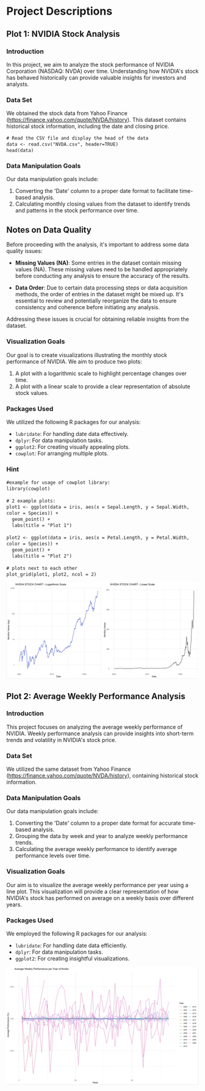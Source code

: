 # Project Descriptions

## Plot 1: NVIDIA Stock Analysis

### Introduction
In this project, we aim to analyze the stock performance of NVIDIA Corporation (NASDAQ: NVDA) over time. Understanding how NVIDIA's stock has behaved historically can provide valuable insights for investors and analysts.

### Data Set
We obtained the stock data from Yahoo Finance (https://finance.yahoo.com/quote/NVDA/history). This dataset contains historical stock information, including the date and closing price.

```{r}
# Read the CSV file and display the head of the data
data <- read.csv("NVDA.csv", header=TRUE)
head(data)
```
### Data Manipulation Goals
Our data manipulation goals include:
1. Converting the 'Date' column to a proper date format to facilitate time-based analysis.
2. Calculating monthly closing values from the dataset to identify trends and patterns in the stock performance over time.

## Notes on Data Quality

Before proceeding with the analysis, it's important to address some data quality issues:

- **Missing Values (NA)**: Some entries in the dataset contain missing values (NA). These missing values need to be handled appropriately before conducting any analysis to ensure the accuracy of the results.

- **Data Order**: Due to certain data processing steps or data acquisition methods, the order of entries in the dataset might be mixed up. It's essential to review and potentially reorganize the data to ensure consistency and coherence before initiating any analysis.

Addressing these issues is crucial for obtaining reliable insights from the dataset.


### Visualization Goals
Our goal is to create visualizations illustrating the monthly stock performance of NVIDIA. We aim to produce two plots:
1. A plot with a logarithmic scale to highlight percentage changes over time.
2. A plot with a linear scale to provide a clear representation of absolute stock values.

### Packages Used
We utilized the following R packages for our analysis:
- `lubridate`: For handling date data effectively.
- `dplyr`: For data manipulation tasks.
- `ggplot2`: For creating visually appealing plots.
- `cowplot`: For arranging multiple plots.

### Hint 
```{r}
#example for usage of cowplot library:
library(cowplot)

# 2 example plots:
plot1 <- ggplot(data = iris, aes(x = Sepal.Length, y = Sepal.Width, color = Species)) +
  geom_point() +
  labs(title = "Plot 1")

plot2 <- ggplot(data = iris, aes(x = Petal.Length, y = Petal.Width, color = Species)) +
  geom_point() +
  labs(title = "Plot 2")

# plots next to each other
plot_grid(plot1, plot2, ncol = 2)
```

![NVIDIA STOCK Analysis](NVDAStockChart.jpg)

## Plot 2: Average Weekly Performance Analysis

### Introduction
This project focuses on analyzing the average weekly performance of NVIDIA. Weekly performance analysis can provide insights into short-term trends and volatility in NVIDIA's stock price.

### Data Set
We utilized the same dataset from Yahoo Finance (https://finance.yahoo.com/quote/NVDA/history), containing historical stock information.

### Data Manipulation Goals
Our data manipulation goals include:
1. Converting the 'Date' column to a proper date format for accurate time-based analysis.
2. Grouping the data by week and year to analyze weekly performance trends.
3. Calculating the average weekly performance to identify average performance levels over time.

### Visualization Goals
Our aim is to visualize the average weekly performance per year using a line plot. This visualization will provide a clear representation of how NVIDIA's stock has performed on average on a weekly basis over different years.

### Packages Used
We employed the following R packages for our analysis:
- `lubridate`: For handling date data efficiently.
- `dplyr`: For data manipulation tasks.
- `ggplot2`: For creating insightful visualizations.

![Average Weekly Performance Analysis of NVIDIA](WeeklyPerformanceNVDA.jpg)
